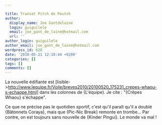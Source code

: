 ```yaml
---

title: Transat Pitch de Poutch
author:
  display_name: Joe Gantdelaine
  login: guiguilele
  email: joe_gant_de_laine@hotmail.com
  url: ''
author_login: guiguilele
author_email: joe_gant_de_laine@hotmail.com
wordpress_id: 620
date: '2010-05-21 12:18:44 +0200'
categories: []
tags: []
comments: []
---
```

La nouvelle édifiante est [lisible->http://www.lequipe.fr/Voile/breves2010/20100520_175231_crepes-whaou-s-echappe.html] dans les colonnes de {L'équipe}. Je cite : "{Crêpes Whaou} s'échappe".

Ce que ne précise pas le quotidien sportif, c'est qu'il paraît qu'il a doublé {Bâtonnets Coraya}, mais que {Pic-Nic Break} remonte en trombe... Par contre, on est toujours sans nouvelle de {Kinder Pingui}. Le monde va mal !
